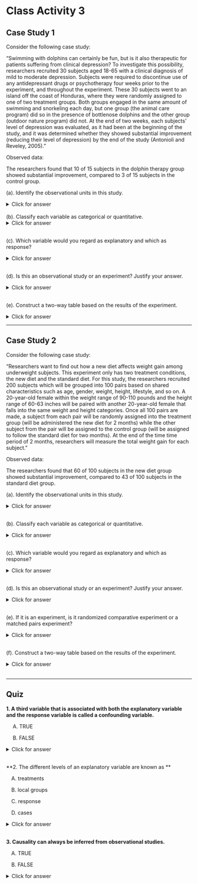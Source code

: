 # Class Activity 3

## Case Study 1

Consider the following case study:


<bql>
“Swimming with dolphins can certainly be fun, but is it also therapeutic for patients suffering from clinical depression? To investigate this possibility, researchers recruited 30 subjects aged 18-65 with a clinical diagnosis of mild to moderate depression. Subjects were required to discontinue use of any antidepressant drugs or psychotherapy four weeks prior to the experiment, and throughout the experiment. These 30 subjects went to an island off the coast of Honduras, where they were randomly assigned to one of two treatment groups. Both groups engaged in the same amount of swimming and snorkeling each day, but one group (the animal care program) did so in the presence of bottlenose dolphins and the other group (outdoor nature program) did not. At the end of two weeks, each subjects’ level of depression was evaluated, as it had been at the beginning of the study, and it was determined whether they showed substantial improvement (reducing their level of depression) by the end of the study  (Antonioli and Reveley, 2005).”</bql>

Observed data:

<bql>
The researchers found that 10 of 15 subjects in the dolphin therapy group showed substantial improvement, compared to 3 of 15 subjects in the control group.
</bql>


(a). Identify the observational units in this study. 

<details>
<summary><red>Click for answer</red></summary>
*Answer:* The observational units in this study are the 30 subjects. 
</details>
<br>
(b). Classify each variable as categorical or quantitative. 

<details>
<summary><red>Click for answer</red></summary>
*Answer:*  The variables in this study can be classified as follows: 
Categorical: Treatment Group (Dolphin and Control)
Quantitative: Age, Level of Depression (Beginning and End of Study) 
</details>
<br>

(c). Which variable would you regard as explanatory and which as response? 

<details>
<summary><red>Click for answer</red></summary>
*Answer:* The explanatory variable would be the Treatment Group and the response variable would be the Level of Depression. 
</details>
<br>

(d). Is this an observational study or an experiment? Justify your answer.

<details>
<summary><red>Click for answer</red></summary>
*Answer:* This is an experiment because the researchers randomly assigned the subjects to the two treatment groups, and then observed the effect of the treatment (presence of dolphins) on the response variable (level of depression).
</details>
<br>

(e). Construct a two-way table based on the results of the experiment.

<details>
<summary><red>Click for answer</red></summary>
Two-way table:

Treatment  | Improved | Not Improved | Total
------------------|----------|--------------|------
Dolphin Group     | 10       | 5  |  15
Control Group     | 3        | 12 |  15
Total  |   13 |   17 |   30
</details>

---------------------------------------------------

## Case Study 2

Consider the following case study:


<bql>
“Researchers want to find out how a new diet affects weight gain among underweight subjects. This experiment only has two treatment conditions, the new diet and the standard diet. For this study, the researchers recruited 200 subjects which will be grouped into 100 pairs based on shared characteristics such as age, gender, weight, height, lifestyle, and so on.  A 20-year-old female within the weight range of 90-110 pounds and the height range of 60-63 inches will be paired with another 20-year-old female that falls into the same weight and height categories.  Once all 100 pairs are made, a subject from each pair will be randomly assigned into the treatment group (will be administered the new diet for 2 months) while the other subject from the pair will be assigned to the control group (will be assigned to follow the standard diet for two months). At the end of the time time period of 2 months, researchers will measure the total weight gain for each subject.”</bql>

Observed data:

<bql>
The researchers found that 60 of 100 subjects in the new diet group showed substantial improvement, compared to 43 of 100 subjects in the standard diet group.
</bql>


(a). Identify the observational units in this study. 
<details>
<summary><red>Click for answer</red></summary>
*Answer:* The observational units in this study are the 200 subjects. 
</details>
<br>

(b). Classify each variable as categorical or quantitative. 

<details>
<summary><red>Click for answer</red></summary>
*Answer:* The variables are: age (quantitative), gender (categorical), weight (quantitative), height (quantitative), lifestyle (categorical), and total weight gain (quantitative). 
</details>
<br>

(c). Which variable would you regard as explanatory and which as response? 

<details>
<summary><red>Click for answer</red></summary>
*Answer:* The explanatory variable is the type of diet (new or standard) and the response variable is the total weight gain.
</details>
<br>

(d). Is this an observational study or an experiment? Justify your answer.

<details>
<summary><red>Click for answer</red></summary>
*Answer:* This is an experiment because the researchers are manipulating the explanatory variables (type of diet) to observe the effects on the response variables (total weight gain).
</details>
<br>

(e). If it is an experiment, is it randomized comparative experiment or a matched pairs experiment?

<details>
<summary><red>Click for answer</red></summary>
*Answer:* This is a matched pairs experiment because each subject is paired with another subject who has similar characteristics and one subject from each pair is randomly assigned to the treatment group and the other to the control group.
</details>
<br>

(f). Construct a two-way table based on the results of the experiment.

<details>
<summary><red>Click for answer</red></summary>
Two-way table:

Outcome  | New Diet |	Standard Diet | 	Total
------------------|----------|--------------|------
Improvement |	60 | 	43 |	103
No Improvement |	40 |	57 |	97
Total |	100 |	100 |	200
</details>
<br>

---------------------------------------------------------------------

## Quiz

**1. A third variable that is associated with both the explanatory variable and the response variable is called a confounding variable.**

&emsp;  A. TRUE
  
&emsp;  B. FALSE

<details>
<summary><red>Click for answer</red></summary>
TRUE
</details><br>

**2. The different levels of an explanatory variable are known as **

&emsp;A. treatments

&emsp;B. local groups

&emsp;C. response

&emsp;D. cases

<details>
<summary><red>Click for answer</red></summary>
treatments
</details><br>


**3. Causality can always be inferred from observational studies.**

&emsp;A. TRUE

&emsp;B. FALSE

<details>
<summary><red>Click for answer</red></summary>
FALSE
</details><br>




